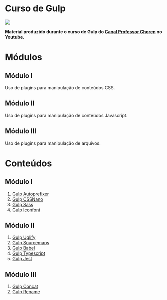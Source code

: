 # Curso de Gulp

<img src="https://seeklogo.com/images/G/gulp-logo-415632861B-seeklogo.com.png" style="display:block;margin:10px auto">

**Material produzido durante o curso de Gulp do [Canal Professor Choren](https://www.youtube.com/channel/UCfe7yGDBHsgKxc02yTL8z6A) no Youtube.**

# Módulos

## Módulo I

Uso de plugins para manipulação de conteúdos CSS.

## Módulo II

Uso de plugins para manipulação de conteúdos Javascript.

## Módulo III

Uso de plugins para manipulação de arquivos.

# Conteúdos

## Módulo I

1. [Gulp Autoprefixer](https://www.npmjs.com/package/gulp-autoprefixer)
2. [Gulp CSSNano](https://www.npmjs.com/package/gulp-cssnano)
3. [Gulp Sass](https://www.npmjs.com/package/gulp-sass)
4. [Gulp Iconfont](https://www.npmjs.com/package/gulp-iconfont)

## Módulo II

1. [Gulp Uglify](https://www.npmjs.com/package/gulp-uglify)
2. [Gulp Sourcemaps](https://www.npmjs.com/package/gulp-sourcemaps)
3. [Gulp Babel](https://www.npmjs.com/package/gulp-babel)
4. [Gulp Typescript](https://www.npmjs.com/package/gulp-typescript)
5. [Gulp Jest](https://www.npmjs.com/package/gulp-jest)

## Módulo III

1. [Gulp Concat](https://www.npmjs.com/package/gulp-concat)
2. [Gulp Rename](https://www.npmjs.com/package/gulp-rename)
